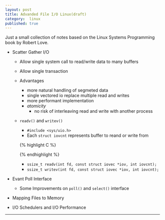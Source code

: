```yaml
---
layout: post
title: Advanded File I/O Linux(draft)
category:  linux
published: true
---
```


Just a small collection of notes based on the Linux Systems
Programming book by Robert Love.



* Scatter Gather I/O
  * Allow single system call to read/write data to many buffers
  * Allow single transaction
  * Advantages
    * more natural handling of segmeted data
    * single vectored io replace multiple read and writes
    * more performant implementation
    * *atomicity*
      * no risk of interleaving read and write with another process
    
    
  * `readv()` and `writev()`
    * `#include <sys/uio.h>`
    * Each `struct iovcnt` represents buffer to reand or write from
    
    {% highlight C %}
    
    {% endhighlight %}
    * `ssize_t readv(int fd, const struct iovec *iov, int iovcnt);`
    * `ssize_t writev(int fd, const struct iovec *iov, int iovcnt);`



* Evant Poll Interface
  * Some Improvements on `poll()` and `select()` interface


* Mapping Files to Memory

* I/O Schedulers and I/O Performance
---
